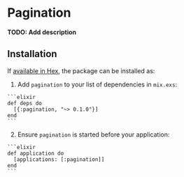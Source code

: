 # Pagination

**TODO: Add description**

## Installation

If [available in Hex](https://hex.pm/docs/publish), the package can be installed as:

  1. Add `pagination` to your list of dependencies in `mix.exs`:

    ```elixir
    def deps do
      [{:pagination, "~> 0.1.0"}]
    end
    ```

  2. Ensure `pagination` is started before your application:

    ```elixir
    def application do
      [applications: [:pagination]]
    end
    ```


